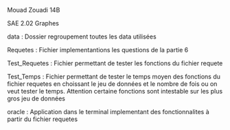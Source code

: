 Mouad Zouadi 14B

SAE 2.02 Graphes

data : Dossier regroupement toutes les data utilisées

Requetes : Fichier implementantions les questions de la partie 6 

Test_Requetes : Fichier permettant de tester les fonctions du fichier requete

Test_Temps : Fichier permettant de tester le temps moyen des fonctions du fichier requetes en choissant le jeu de données et le nombre de fois ou on veut tester le temps. Attention certaine fonctions sont intestable sur les plus gros jeu de données

oracle : Application dans le terminal implementant des fonctionnalites à partir du fichier requetes 
